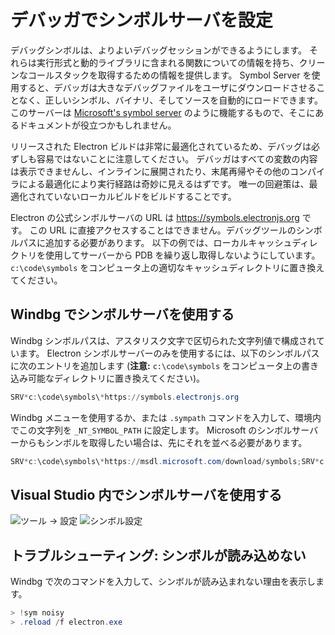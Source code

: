 # デバッガでシンボルサーバを設定

デバッグシンボルは、よりよいデバッグセッションができるようにします。 それらは実行形式と動的ライブラリに含まれる関数についての情報を持ち、クリーンなコールスタックを取得するための情報を提供します。 Symbol Server を使用すると、デバッガは大きなデバッグファイルをユーザにダウンロードさせることなく、正しいシンボル、バイナリ、そしてソースを自動的にロードできます。 このサーバーは [Microsoft's symbol server](https://support.microsoft.com/kb/311503) のように機能するもので、そこにあるドキュメントが役立つかもしれません。

リリースされた Electron ビルドは非常に最適化されているため、デバッグは必ずしも容易ではないことに注意してください。 デバッガはすべての変数の内容は表示できませんし、インラインに展開されたり、末尾再帰やその他のコンパイラによる最適化により実行経路は奇妙に見えるはずです。 唯一の回避策は、最適化されていないローカルビルドをビルドすることです。

Electron の公式シンボルサーバの URL は https://symbols.electronjs.org です。 この URL に直接アクセスすることはできません。デバッグツールのシンボルパスに追加する必要があります。 以下の例では、ローカルキャッシュディレクトリを使用してサーバーから PDB を繰り返し取得しないようにしています。 `c:\code\symbols` をコンピュータ上の適切なキャッシュディレクトリに置き換えてください。

## Windbg でシンボルサーバを使用する

Windbg シンボルパスは、アスタリスク文字で区切られた文字列値で構成されています。 Electron シンボルサーバーのみを使用するには、以下のシンボルパスに次のエントリを追加します (**注意:** `c:\code\symbols` をコンピュータ上の書き込み可能なディレクトリに置き換えてください)。

```powershell
SRV*c:\code\symbols\*https://symbols.electronjs.org
```

Windbg メニューを使用するか、または `.sympath` コマンドを入力して、環境内でこの文字列を `_NT_SYMBOL_PATH` に設定します。 Microsoft のシンボルサーバーからもシンボルを取得したい場合は、先にそれを並べる必要があります。

```powershell
SRV*c:\code\symbols\*https://msdl.microsoft.com/download/symbols;SRV*c:\code\symbols\*https://symbols.electronjs.org
```

## Visual Studio 内でシンボルサーバを使用する

![ツール -> 設定](https://mdn.mozillademos.org/files/733/symbol-server-vc8express-menu.jpg) ![シンボル設定](https://mdn.mozillademos.org/files/2497/2005_options.gif)

## トラブルシューティング: シンボルが読み込めない

Windbg で次のコマンドを入力して、シンボルが読み込まれない理由を表示します。

```powershell
> !sym noisy
> .reload /f electron.exe
```
